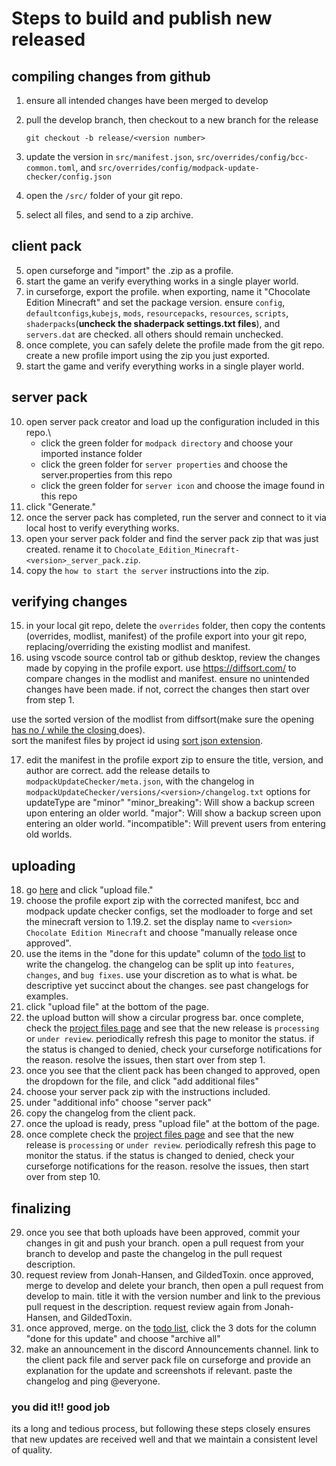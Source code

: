 # Steps to build and publish new released

## compiling changes from github

1. ensure all intended changes have been merged to develop
2. pull the develop branch, then checkout to a new branch for the release

    ```git
    git checkout -b release/<version number>
    ```
3. update the version in `src/manifest.json`, `src/overrides/config/bcc-common.toml`, and `src/overrides/config/modpack-update-checker/config.json`
4. open the `/src/` folder of your git repo.
5. select all files, and send to a zip archive.

## client pack

5. open curseforge and "import" the .zip as a profile.
6. start the game an verify everything works in a single player world.
7. in curseforge, export the profile.
  when exporting, name it "Chocolate Edition Minecraft" and set the package version. ensure `config`, `defaultconfigs`,`kubejs`, `mods`, `resourcepacks`, `resources`, `scripts`, `shaderpacks`(**uncheck the shaderpack settings.txt files**), and `servers.dat` are checked. all others should remain unchecked.
8. once complete, you can safely delete the profile made from the git repo. create a new profile import using the zip you just exported.
9. start the game and verify everything works in a single player world.

## server pack

10. open server pack creator and load up the configuration included in this repo.\
    - click the green folder for `modpack directory` and choose your imported instance folder
    - click the green folder for `server properties` and choose the server.properties from this repo
    - click the green folder for `server icon` and choose the image found in this repo
11. click "Generate."
12. once the server pack has completed, run the server and connect to it via local host to verify everything works.
13. open your server pack folder and find the server pack zip that was just created. rename it to `Chocolate_Edition_Minecraft-<version>_server_pack.zip`.
14. copy the `how to start the server` instructions into the zip.

## verifying changes

15. in your local git repo, delete the `overrides` folder, then copy the contents (overrides, modlist, manifest) of the profile export into your git repo, replacing/overriding the existing modlist and manifest.
16. using vscode source control tab or github desktop, review the changes made by copying in the profile export. use <https://diffsort.com/> to compare changes in the modlist and manifest.
  ensure no unintended changes have been made. if not, correct the changes then start over from step 1.

  use the sorted version of the modlist from diffsort(make sure the opening <u> has no / while the closing </u> does).\
  sort the manifest files by project id using [sort json extension](https://marketplace.cursorapi.com/items?itemName=Thinker.sort-json).

17. edit the manifest in the profile export zip to ensure the title, version, and author are correct.
  add the release details to `modpackUpdateChecker/meta.json`, with the changelog in `modpackUpdateChecker/versions/<version>/changelog.txt`
  options for updateType are
    "minor"
    "minor_breaking": Will show a backup screen upon entering an older world.
    "major": Will show a backup screen upon entering an older world.
    "incompatible": Will prevent users from entering old worlds.

## uploading

18. go [here](https://authors.curseforge.com/#/projects/888414/files) and click "upload file."
19. choose the profile export zip with the corrected manifest, bcc and modpack update checker configs, set the modloader to forge and set the minecraft version to 1.19.2. set the display name to `<version> Chocolate Edition Minecraft` and choose "manually release once approved".
20. use the items in the "done for this update" column of the [todo list](https://github.com/orgs/chocolate-edition/projects/1) to write the changelog.
  the changelog can be split up into `features`, `changes`, and `bug fixes`. use your discretion as to what is what. be descriptive yet succinct about the changes. see past changelogs for examples.
21. click "upload file" at the bottom of the page.
22. the upload button will show a circular progress bar. once complete, check the [project files page](https://authors.curseforge.com/#/projects/888414/files) and see that the new release is `processing` or `under review`. periodically refresh this page to monitor the status.
  if the status is changed to denied, check your curseforge notifications for the reason. resolve the issues, then start over from step 1.
23. once you see that the client pack has been changed to approved, open the dropdown for the file, and click "add additional files"
24. choose your server pack zip with the instructions included.
25. under "additional info" choose "server pack"
26. copy the changelog from the client pack.
27. once the upload is ready, press "upload file" at the bottom of the page.
28. once complete check the [project files page](https://authors.curseforge.com/#/projects/888414/files) and see that the new release is `processing` or `under review`. periodically refresh this page to monitor the status.
  if the status is changed to denied, check your curseforge notifications for the reason. resolve the issues, then start over from step 10.

## finalizing

29. once you see that both uploads have been approved, commit your changes in git and push your branch. open a pull request from your branch to develop and paste the changelog in the pull request description.
30. request review from Jonah-Hansen, and GildedToxin. once approved, merge to develop and delete your branch, then open a pull request from develop to main. title it with the version number and link to the previous pull request in the description. request review again from Jonah-Hansen, and GildedToxin.
31. once approved, merge. on the [todo list](https://github.com/orgs/chocolate-edition/projects/1), click the 3 dots for the column "done for this update" and choose "archive all"
32. make an announcement in the discord Announcements channel. link to the client pack file and server pack file on curseforge and provide an explanation for the update and screenshots if relevant. paste the changelog and ping @everyone.

### you did it!! good job

its a long and tedious process, but following these steps closely ensures that new updates are received well and that we maintain a consistent level of quality.

